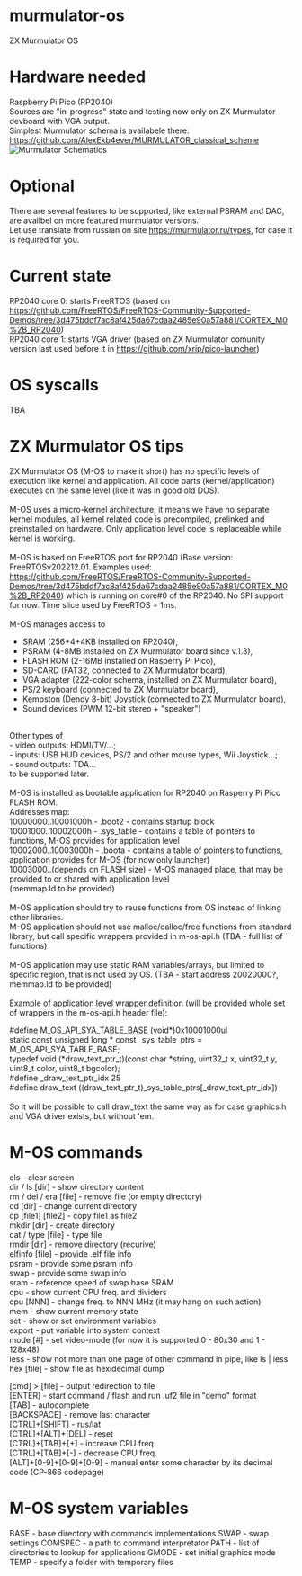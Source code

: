 # murmulator-os
ZX Murmulator OS<br/>

# Hardware needed
Raspberry Pi Pico (RP2040)<br/>
Sources are "in-progress" state and testing now only on ZX Murmulator devboard with VGA output.<br/>
Simplest Murmulator schema is availabele there: https://github.com/AlexEkb4ever/MURMULATOR_classical_scheme<br/>
![Murmulator Schematics](https://github.com/javavi/pico-infonesPlus/blob/main/assets/Murmulator-1_BSchem.JPG)

# Optional
There are several features to be supported, like external PSRAM and DAC, are availbel on more featured murmulator versions.<br/>
Let use translate from russian on site https://murmulator.ru/types, for case it is required for you.

# Current state
RP2040 core 0: starts FreeRTOS (based on https://github.com/FreeRTOS/FreeRTOS-Community-Supported-Demos/tree/3d475bddf7ac8af425da67cdaa2485e90a57a881/CORTEX_M0%2B_RP2040) <br/>
RP2040 core 1: starts VGA driver (based on ZX Murmulator comunity version last used before it in https://github.com/xrip/pico-launcher)

# OS syscalls
TBA

# ZX Murmulator OS tips
ZX Murmulator OS (M-OS to make it short) has no specific levels of execution like kernel and application. All code parts (kernel/application) executes on the same level (like it was in good old DOS).<br/>
<br/>
M-OS uses a micro-kernel architecture, it means we have no separate kernel modules, all kernel related code is precompiled, prelinked and preinstalled on hardware. Only application level code is replaceable while kernel is working.<br/>
<br/>
M-OS is based on FreeRTOS port for RP2040 (Base version: FreeRTOSv202212.01. Examples used: https://github.com/FreeRTOS/FreeRTOS-Community-Supported-Demos/tree/3d475bddf7ac8af425da67cdaa2485e90a57a881/CORTEX_M0%2B_RP2040) which is running on core#0 of the RP2040. No SPI support for now. Time slice used by FreeRTOS = 1ms.<br/>
<br/>
M-OS manages access to<br/>
 - SRAM (256+4+4KB installed on RP2040),<br/>
 - PSRAM (4-8MB installed on ZX Murmulator board since v.1.3),<br/>
 - FLASH ROM (2-16MB installed on Rasperry Pi Pico),<br/>
 - SD-CARD (FAT32, connected to ZX Murmulator board),<br/>
 - VGA adapter (222-color schema, installed on ZX Murmulator board),<br/>
 - PS/2 keyboard (connected to ZX Murmulator board),<br/>
 - Kempston (Dendy 8-bit) Joystick (connected to ZX Murmulator board),<br/>
 - Sound devices (PWM 12-bit stereo + "speaker")<br/>
<br/>
Other types of<br/>
 - video outputs: HDMI/TV/...;<br/>
 - inputs: USB HUD devices, PS/2 and other mouse types, Wii Joystick...;<br/>
 - sound outputs: TDA...<br/>
to be supported later.<br/>
<br/>
M-OS is installed as bootable application for RP2040 on Rasperry Pi Pico FLASH ROM.<br/>
Addresses map:<br/>
10000000..10001000h - .boot2       - contains startup block<br/>
10001000..10002000h - .sys_table   - contains a table of pointers to functions, M-OS provides for application level<br/>
10002000..10003000h - .boota       - contains a table of pointers to functions, application provides for M-OS (for now only launcher)<br/>
10003000..(depends on FLASH size)  - M-OS managed place, that may be provided to or shared with application level<br/>
(memmap.ld to be provided)<br/>
<br/>
M-OS application should try to reuse functions from OS instead of linking other libraries.<br/>
M-OS application should not use malloc/calloc/free functions from standard library, but call specific wrappers provided in m-os-api.h (TBA - full list of functions)<br/>
<br/>
M-OS application may use static RAM variables/arrays, but limited to specific region, that is not used by OS. (TBA - start address 20020000?, memmap.ld to be provided)<br/>
<br/>
Example of application level wrapper definition (will be provided whole set of wrappers in the m-os-api.h header file):<br/>

#define M_OS_API_SYA_TABLE_BASE (void*)0x10001000ul<br/>
static const unsigned long * const _sys_table_ptrs = M_OS_API_SYA_TABLE_BASE;<br/>
typedef void (*draw_text_ptr_t)(const char *string, uint32_t x, uint32_t y, uint8_t color, uint8_t bgcolor);<br/>
#define _draw_text_ptr_idx 25<br/>
#define draw_text ((draw_text_ptr_t)_sys_table_ptrs[_draw_text_ptr_idx])<br/>
<br/>
So it will be possible to call draw_text the same way as for case graphics.h and VGA driver exists, but without 'em.<br/>

# M-OS commands
cls - clear screen<br/>
dir / ls [dir] - show directory content<br/>
rm / del / era [file] - remove file (or empty directory)<br/>
cd [dir] - change current directory<br/>
cp [file1] [file2] - copy file1 as file2<br/>
mkdir [dir] - create directory<br/>
cat / type [file] - type file<br/>
rmdir [dir] - remove directory (recurive)<br/>
elfinfo [file] - provide .elf file info<br/>
psram - provide some psram info<br/>
swap - provide some swap info<br/>
sram - reference speed of swap base SRAM<br/>
cpu - show current CPU freq. and dividers<br/>
cpu [NNN] - change freq. to NNN MHz (it may hang on such action)<br/>
mem - show current memory state<br/>
set - show or set environment variables<br/>
export - put variable into system context<br/>
mode [#] - set video-mode (for now it is supported 0 - 80x30 and 1 - 128x48)<br/>
less - show not more than one page of other command in pipe, like ls | less<br/>
hex [file] - show file as hexidecimal dump<br/>

[cmd] &gt; [file] - output redirection to file<br/>
[ENTER] - start command / flash and run .uf2 file in "demo" format<br/>
[TAB] - autocomplete<br/>
[BACKSPACE] - remove last character<br/>
[CTRL]+[SHIFT] - rus/lat<br/>
[CTRL]+[ALT]+[DEL] - reset<br/>
[CTRL]+[TAB]+[+] - increase CPU freq.</br>
[CTRL]+[TAB]+[-] - decrease CPU freq.</br>
[ALT]+[0-9]+[0-9]+[0-9] - manual enter some character by its decimal code (CP-866 codepage)<br/>

# M-OS system variables
BASE - base directory with commands implementations
SWAP - swap settings
COMSPEC - a path to command interpretator
PATH - list of directories to lookup for applications
GMODE - set initial graphics mode
TEMP - specify a folder with temporary files

